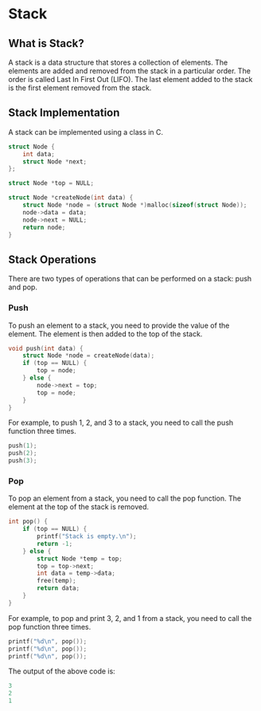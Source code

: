 # Stack

## What is Stack?

A stack is a data structure that stores a collection of elements. The elements are added and removed from the stack in a particular order. The order is called Last In First Out (LIFO). The last element added to the stack is the first element removed from the stack.

## Stack Implementation

A stack can be implemented using a class in C.

```c
struct Node {
    int data;
    struct Node *next;
};

struct Node *top = NULL;

struct Node *createNode(int data) {
    struct Node *node = (struct Node *)malloc(sizeof(struct Node));
    node->data = data;
    node->next = NULL;
    return node;
}


```

## Stack Operations

There are two types of operations that can be performed on a stack: push and pop.

### Push

To push an element to a stack, you need to provide the value of the element. The element is then added to the top of the stack.

```c
void push(int data) {
    struct Node *node = createNode(data);
    if (top == NULL) {
        top = node;
    } else {
        node->next = top;
        top = node;
    }
}
```
For example, to push 1, 2, and 3 to a stack, you need to call the push function three times.
```c 
push(1);
push(2);
push(3);
```

### Pop

To pop an element from a stack, you need to call the pop function. The element at the top of the stack is removed.

```c
int pop() {
    if (top == NULL) {
        printf("Stack is empty.\n");
        return -1;
    } else {
        struct Node *temp = top;
        top = top->next;
        int data = temp->data;
        free(temp);
        return data;
    }
}
```
For example, to pop and print 3, 2, and 1 from a stack, you need to call the pop function three times.
```c
printf("%d\n", pop());
printf("%d\n", pop());
printf("%d\n", pop());
```
The output of the above code is:
```c
3
2
1
```
